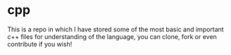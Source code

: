 # cpp
This is a repo in which I have stored some of the most basic and important c++ files for understanding of the language, you can clone, fork or even contribute if you wish!
